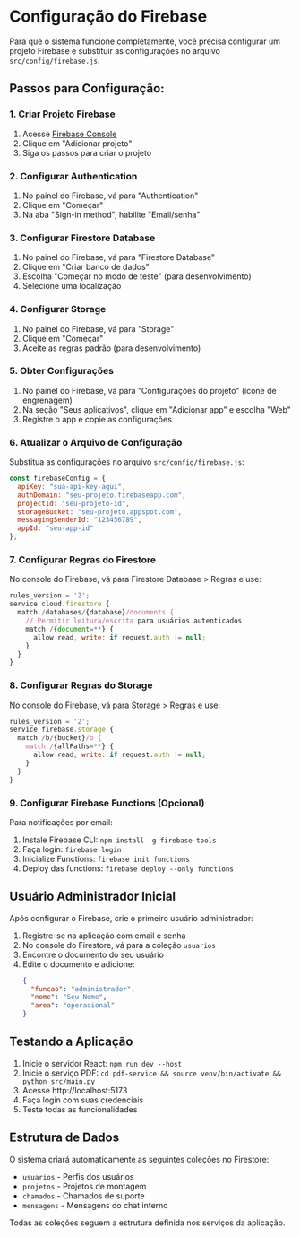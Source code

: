 # Configuração do Firebase

Para que o sistema funcione completamente, você precisa configurar um projeto Firebase e substituir as configurações no arquivo `src/config/firebase.js`.

## Passos para Configuração:

### 1. Criar Projeto Firebase
1. Acesse [Firebase Console](https://console.firebase.google.com/)
2. Clique em "Adicionar projeto"
3. Siga os passos para criar o projeto

### 2. Configurar Authentication
1. No painel do Firebase, vá para "Authentication"
2. Clique em "Começar"
3. Na aba "Sign-in method", habilite "Email/senha"

### 3. Configurar Firestore Database
1. No painel do Firebase, vá para "Firestore Database"
2. Clique em "Criar banco de dados"
3. Escolha "Começar no modo de teste" (para desenvolvimento)
4. Selecione uma localização

### 4. Configurar Storage
1. No painel do Firebase, vá para "Storage"
2. Clique em "Começar"
3. Aceite as regras padrão (para desenvolvimento)

### 5. Obter Configurações
1. No painel do Firebase, vá para "Configurações do projeto" (ícone de engrenagem)
2. Na seção "Seus aplicativos", clique em "Adicionar app" e escolha "Web"
3. Registre o app e copie as configurações

### 6. Atualizar o Arquivo de Configuração
Substitua as configurações no arquivo `src/config/firebase.js`:

```javascript
const firebaseConfig = {
  apiKey: "sua-api-key-aqui",
  authDomain: "seu-projeto.firebaseapp.com",
  projectId: "seu-projeto-id",
  storageBucket: "seu-projeto.appspot.com",
  messagingSenderId: "123456789",
  appId: "seu-app-id"
};
```

### 7. Configurar Regras do Firestore
No console do Firebase, vá para Firestore Database > Regras e use:

```javascript
rules_version = '2';
service cloud.firestore {
  match /databases/{database}/documents {
    // Permitir leitura/escrita para usuários autenticados
    match /{document=**} {
      allow read, write: if request.auth != null;
    }
  }
}
```

### 8. Configurar Regras do Storage
No console do Firebase, vá para Storage > Regras e use:

```javascript
rules_version = '2';
service firebase.storage {
  match /b/{bucket}/o {
    match /{allPaths=**} {
      allow read, write: if request.auth != null;
    }
  }
}
```

### 9. Configurar Firebase Functions (Opcional)
Para notificações por email:

1. Instale Firebase CLI: `npm install -g firebase-tools`
2. Faça login: `firebase login`
3. Inicialize Functions: `firebase init functions`
4. Deploy das functions: `firebase deploy --only functions`

## Usuário Administrador Inicial

Após configurar o Firebase, crie o primeiro usuário administrador:

1. Registre-se na aplicação com email e senha
2. No console do Firestore, vá para a coleção `usuarios`
3. Encontre o documento do seu usuário
4. Edite o documento e adicione:
   ```json
   {
     "funcao": "administrador",
     "nome": "Seu Nome",
     "area": "operacional"
   }
   ```

## Testando a Aplicação

1. Inicie o servidor React: `npm run dev --host`
2. Inicie o serviço PDF: `cd pdf-service && source venv/bin/activate && python src/main.py`
3. Acesse http://localhost:5173
4. Faça login com suas credenciais
5. Teste todas as funcionalidades

## Estrutura de Dados

O sistema criará automaticamente as seguintes coleções no Firestore:

- `usuarios` - Perfis dos usuários
- `projetos` - Projetos de montagem
- `chamados` - Chamados de suporte
- `mensagens` - Mensagens do chat interno

Todas as coleções seguem a estrutura definida nos serviços da aplicação.

